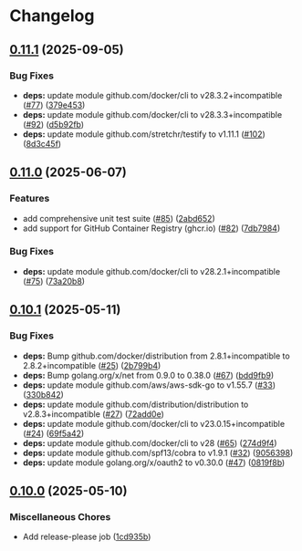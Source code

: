 # Changelog

## [0.11.1](https://github.com/koki-develop/docker-tags/compare/v0.11.0...v0.11.1) (2025-09-05)


### Bug Fixes

* **deps:** update module github.com/docker/cli to v28.3.2+incompatible ([#77](https://github.com/koki-develop/docker-tags/issues/77)) ([379e453](https://github.com/koki-develop/docker-tags/commit/379e453128d177ceb0b55d34c1264ddae53d428e))
* **deps:** update module github.com/docker/cli to v28.3.3+incompatible ([#92](https://github.com/koki-develop/docker-tags/issues/92)) ([d5b92fb](https://github.com/koki-develop/docker-tags/commit/d5b92fbe43aa7b47e7393b7f03baea6af04d5f99))
* **deps:** update module github.com/stretchr/testify to v1.11.1 ([#102](https://github.com/koki-develop/docker-tags/issues/102)) ([8d3c45f](https://github.com/koki-develop/docker-tags/commit/8d3c45f75adf2c85a0834ccc3486166ff294eff7))

## [0.11.0](https://github.com/koki-develop/docker-tags/compare/v0.10.1...v0.11.0) (2025-06-07)


### Features

* add comprehensive unit test suite ([#85](https://github.com/koki-develop/docker-tags/issues/85)) ([2abd652](https://github.com/koki-develop/docker-tags/commit/2abd6527a3dd9aa966a69f741ee81846ebf244cb))
* add support for GitHub Container Registry (ghcr.io) ([#82](https://github.com/koki-develop/docker-tags/issues/82)) ([7db7984](https://github.com/koki-develop/docker-tags/commit/7db798405a610ac75e1a9b38f726d2f01ab94627))


### Bug Fixes

* **deps:** update module github.com/docker/cli to v28.2.1+incompatible ([#75](https://github.com/koki-develop/docker-tags/issues/75)) ([73a20b8](https://github.com/koki-develop/docker-tags/commit/73a20b85a97f9f9a506cb124db184137f53319f4))

## [0.10.1](https://github.com/koki-develop/docker-tags/compare/v0.10.0...v0.10.1) (2025-05-11)


### Bug Fixes

* **deps:** Bump github.com/docker/distribution from 2.8.1+incompatible to 2.8.2+incompatible ([#25](https://github.com/koki-develop/docker-tags/issues/25)) ([2b799b4](https://github.com/koki-develop/docker-tags/commit/2b799b48a2c5dac2f24fa41ded61002769b1960f))
* **deps:** Bump golang.org/x/net from 0.9.0 to 0.38.0 ([#67](https://github.com/koki-develop/docker-tags/issues/67)) ([bdd9fb9](https://github.com/koki-develop/docker-tags/commit/bdd9fb9f046d2bcde604c530197b8b780580952d))
* **deps:** update module github.com/aws/aws-sdk-go to v1.55.7 ([#33](https://github.com/koki-develop/docker-tags/issues/33)) ([330b842](https://github.com/koki-develop/docker-tags/commit/330b842fe9e38d2620a47c34cfd6dd9ae8820fb9))
* **deps:** update module github.com/distribution/distribution to v2.8.3+incompatible ([#27](https://github.com/koki-develop/docker-tags/issues/27)) ([72add0e](https://github.com/koki-develop/docker-tags/commit/72add0e3020e6cb76891de0b6e3950e4749229a4))
* **deps:** update module github.com/docker/cli to v23.0.15+incompatible ([#24](https://github.com/koki-develop/docker-tags/issues/24)) ([69f5a42](https://github.com/koki-develop/docker-tags/commit/69f5a42064faad483270ea1afcd4fcff14d384ab))
* **deps:** update module github.com/docker/cli to v28 ([#65](https://github.com/koki-develop/docker-tags/issues/65)) ([274d9f4](https://github.com/koki-develop/docker-tags/commit/274d9f44e042f0cffa5665b13c3bcb94ad9a1bd8))
* **deps:** update module github.com/spf13/cobra to v1.9.1 ([#32](https://github.com/koki-develop/docker-tags/issues/32)) ([9056398](https://github.com/koki-develop/docker-tags/commit/90563984984567cd6a9e191cafa78621bc342981))
* **deps:** update module golang.org/x/oauth2 to v0.30.0 ([#47](https://github.com/koki-develop/docker-tags/issues/47)) ([0819f8b](https://github.com/koki-develop/docker-tags/commit/0819f8b9ebea0528275418f4d8eb9ceedc9d470d))

## [0.10.0](https://github.com/koki-develop/docker-tags/compare/v0.9.0...v0.10.0) (2025-05-10)


### Miscellaneous Chores

* Add release-please job ([1cd935b](https://github.com/koki-develop/docker-tags/commit/1cd935b4c7acfa3104f4161f22aa843215c826be))
